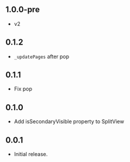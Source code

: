 ## 1.0.0-pre

* v2
## 0.1.2

* `_updatePages` after pop

## 0.1.1

* Fix pop

## 0.1.0

* Add isSecondaryVisible property to SplitView

## 0.0.1

* Initial release.
